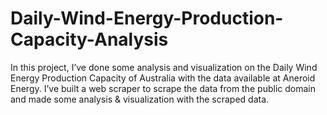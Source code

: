 # Daily-Wind-Energy-Production-Capacity-Analysis
In this project, I’ve done some analysis and visualization on the Daily Wind Energy Production Capacity of Australia with the data available at Aneroid Energy.  I’ve built a web scraper to scrape the data from the public domain and made some analysis &amp; visualization with the scraped data.
